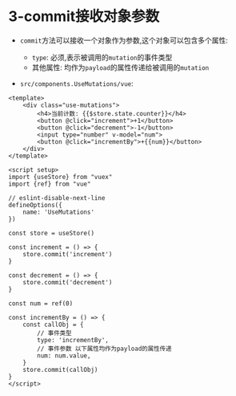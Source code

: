 # 3-commit接收对象参数

- `commit`方法可以接收一个对象作为参数,这个对象可以包含多个属性:
  - `type`: 必须,表示被调用的`mutation`的事件类型
  - 其他属性: 均作为`payload`的属性传递给被调用的`mutation`

- `src/components.UseMutations/vue`:

```vue
<template>
    <div class="use-mutations">
        <h4>当前计数: {{$store.state.counter}}</h4>
        <button @click="increment">+1</button>
        <button @click="decrement">-1</button>
        <input type="number" v-model="num">
        <button @click="incrementBy">+{{num}}</button>
    </div>
</template>

<script setup>
import {useStore} from "vuex"
import {ref} from "vue"

// eslint-disable-next-line
defineOptions({
    name: 'UseMutations'
})

const store = useStore()

const increment = () => {
    store.commit('increment')
}

const decrement = () => {
    store.commit('decrement')
}

const num = ref(0)

const incrementBy = () => {
    const callObj = {
        // 事件类型
        type: 'incrementBy',
        // 事件参数 以下属性均作为payload的属性传递
        num: num.value,
    }
    store.commit(callObj)
}
</script>
```